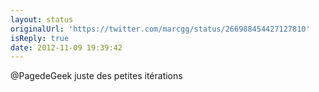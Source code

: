 ```yaml
---
layout: status
originalUrl: 'https://twitter.com/marcgg/status/266988454427127810'
isReply: true
date: 2012-11-09 19:39:42
---
```


@PagedeGeek juste des petites itérations
